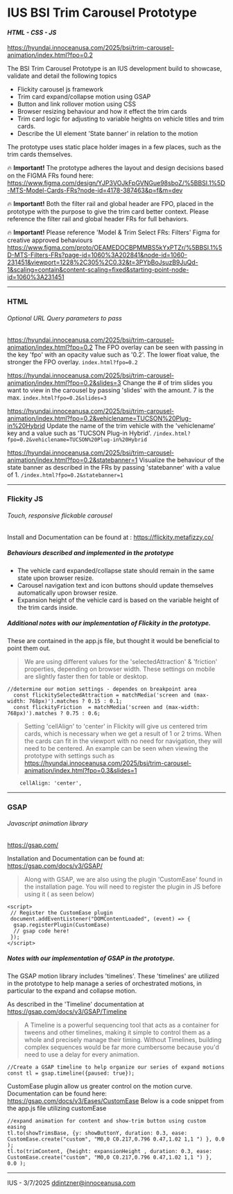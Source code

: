 # IUS BSI Trim Carousel Prototype
#### _HTML - CSS - JS_
https://hyundai.innoceanusa.com/2025/bsi/trim-carousel-animation/index.html?fpo=0.2

The BSI Trim Carousel Prototype is an IUS development build to showcase, validate and detail the following topics

- Flickity carousel js framework 
- Trim card expand/collapse motion using GSAP 
- Button and link rollover motion using CSS
- Browser resizing behaviour and how it effect the trim cards
- Trim card logic for adjusting to variable heights on vehicle titles and trim cards.
- Describe the UI element 'State banner' in relation to the motion 

The prototype uses static place holder images in a few places, such as the trim cards themselves.

🔥 **Important!** The prototype adheres the layout and design decisions based on the FIGMA FRs found here: https://www.figma.com/design/YJP3VOJkFpGVNGue98sboZ/%5BBSI.1%5D-MTS-Model-Cards-FRs?node-id=4178-387463&p=f&m=dev

🔥 **Important!** Both the filter rail and global header are FPO, placed in the prototype with the purpose to give the trim card better context.  Please reference the filter rail and global header FRs for full behaviors.

🔥 **Important!** Please reference 'Model & Trim Select FRs: Filters' Figma for creative approved behaviours
https://www.figma.com/proto/OEAMEDOCBPMMBS5kYxPTZr/%5BBSI.1%5D-MTS-Filters-FRs?page-id=1060%3A202841&node-id=1060-231451&viewport=1228%2C305%2C0.32&t=3PYbBoJsuzB9JuQd-1&scaling=contain&content-scaling=fixed&starting-point-node-id=1060%3A231451

****

### HTML
###### Optional URL Query parameters to pass
https://hyundai.innoceanusa.com/2025/bsi/trim-carousel-animation/index.html?fpo=0.2
The FPO overlay can be seen with passing in the key 'fpo' with an opacity value such as '0.2'. The lower float value, the stronger the FPO overlay. `index.html?fpo=0.2`

https://hyundai.innoceanusa.com/2025/bsi/trim-carousel-animation/index.html?fpo=0.2&slides=3
Change the # of trim slides you want to view in the carousel by passing 'slides' with the amount. 7 is the max. `index.html?fpo=0.2&slides=3`

https://hyundai.innoceanusa.com/2025/bsi/trim-carousel-animation/index.html?fpo=0.2&vehiclename=TUCSON%20Plug-in%20Hybrid
Update the name of the trim vehicle with the 'vehiclename' key and a value such as 'TUCSON Plug-in Hybrid'. `/index.html?fpo=0.2&vehiclename=TUCSON%20Plug-in%20Hybrid`

https://hyundai.innoceanusa.com/2025/bsi/trim-carousel-animation/index.html?fpo=0.2&statebanner=1
Visualize the behaviour of the state banner as described in the FRs by passing 'statebanner' with a value of 1. `/index.html?fpo=0.2&statebanner=1`


****

### Flickity JS
###### Touch, responsive flickable carousel
Install and Documentation can be found at : https://flickity.metafizzy.co/

##### Behaviours described and implemented in the prototype 
- The vehicle card expanded/collapse state should remain in the same state upon browser resize.
- Carousel navigation text and icon buttons should update themselves automatically upon browser resize.
- Expansion height of the vehicle card is based on the variable height of the trim cards inside.

##### Additional notes with our implementation of Flickity in the prototype. 
These are contained in the app.js file, but thought it would be beneficial to point them out.
>We are using different values for the 'selectedAttraction' & 'friction' properties, depending on browser width. These settings on mobile are slightly faster then for table or desktop.

```
//determine our motion settings - dependes on breakpoint area
  const flickitySelectedAttraction = matchMedia('screen and (max-width: 768px)').matches ? 0.15 : 0.1;
  const flickityFriction  = matchMedia('screen and (max-width: 768px)').matches ? 0.75 : 0.6;

```

>Setting 'cellAlign' to 'center' in Flickity will give us centered trim cards, which is necessary when we get a result of 1 or 2 trims. When the cards can fit in the viewport with no need for navigation, they will need to be centered.  An example can be seen when viewing the prototype with settings such as https://hyundai.innoceanusa.com/2025/bsi/trim-carousel-animation/index.html?fpo=0.3&slides=1
```
    cellAlign: 'center',
```

****

### GSAP
###### Javascript animation library
https://gsap.com/

Installation and Documentation can be found at: https://gsap.com/docs/v3/GSAP/ 

> Along with GSAP, we are also using the plugin 'CustomEase' found in the installation page.
You will need to register the plugin in JS before using it ( as seen below)
```
<script>
 // Register the CustomEase plugin
 document.addEventListener("DOMContentLoaded", (event) => {
  gsap.registerPlugin(CustomEase)
  // gsap code here!
 });
</script>
```

##### Notes with our implementation of GSAP in the prototype. 

The GSAP motion library includes 'timelines'. These 'timelines' are utilized in the prototype to help manage a series of orchestrated motions, in particular to the expand and collapse motion.

As described in the 'Timeline' documentation at https://gsap.com/docs/v3/GSAP/Timeline
>A Timeline is a powerful sequencing tool that acts as a container for tweens and other timelines, making it simple to control them as a whole and precisely manage their timing. Without Timelines, building complex sequences would be far more cumbersome because you'd need to use a delay for every animation.

```
//Create a GSAP timeline to help organize our series of expand motions
const tl = gsap.timeline({paused: true});
```

CustomEase plugin allow us greater control on the motion curve. Documentation can be found here: https://gsap.com/docs/v3/Eases/CustomEase 
Below is a code snippet from the app.js file utilizing customEase
```
//expand animation for content and show-trim button using custom easing
tl.to(showTrimsBase, {y: showButtonY, duration: 0.3, ease: CustomEase.create("custom", "M0,0 C0.217,0.796 0.47,1.02 1,1 ") }, 0.0 );
tl.to(trimContent, {height: expansionHeight , duration: 0.3, ease: CustomEase.create("custom", "M0,0 C0.217,0.796 0.47,1.02 1,1 ") },  0.0 );
```

****

IUS - 3/7/2025
ddintzner@innoceanusa.com

